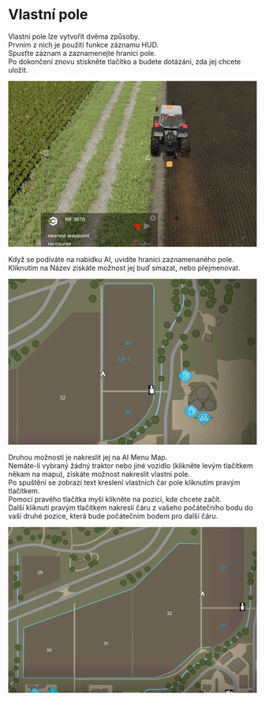 # Vlastní pole
  
Vlastní pole lze vytvořit dvěma způsoby.  
Prvním z nich je použití funkce záznamu HUD.  
Spusťte záznam a zaznamenejte hranici pole.  
Po dokončení znovu stiskněte tlačítko a budete dotázáni, zda jej chcete uložit.  

![Image](../assets/images/recordcustomhelp_0_0_765_510.png)
  
Když se podíváte na nabídku AI, uvidíte hranici zaznamenaného pole.  
Kliknutím na Název získáte možnost jej buď smazat, nebo přejmenovat.  

![Image](../assets/images/donecustomhelp_0_0_765_510.png)
  
Druhou možností je nakreslit jej na AI Menu Map.  
Nemáte-li vybraný žádný traktor nebo jiné vozidlo (klikněte levým tlačítkem někam na mapu), získáte možnost nakreslit vlastní pole.  
Po spuštění se zobrazí text kreslení vlastních čar pole kliknutím pravým tlačítkem.  
Pomocí pravého tlačítka myši klikněte na pozici, kde chcete začít.  
Další kliknutí pravým tlačítkem nakreslí čáru z vašeho počátečního bodu do vaší druhé pozice, která bude počátečním bodem pro další čáru.  

![Image](../assets/images/drawcustomhelp_0_0_765_510.png)